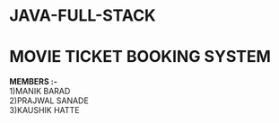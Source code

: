 # JAVA-FULL-STACK
# MOVIE TICKET BOOKING SYSTEM
<B> MEMBERS :- </B><br>
1)MANIK BARAD<br>
2)PRAJWAL SANADE<br>
3)KAUSHIK HATTE<br>
